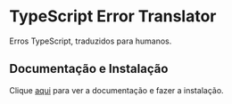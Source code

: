# TypeScript Error Translator

Erros TypeScript, traduzidos para humanos.

## Documentação e Instalação

Clique [aqui](https://marketplace.visualstudio.com/items?itemName=mattpocock.ts-error-translator) para ver a documentação e fazer a instalação.
